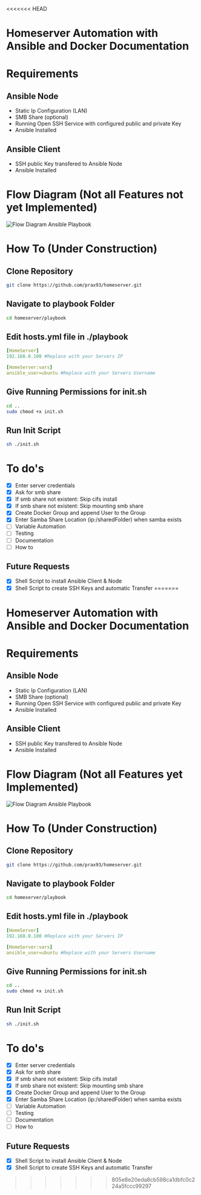 <<<<<<< HEAD
# Homeserver Automation with Ansible and Docker Documentation

# Requirements

## Ansible Node
- Static Ip Configuration (LAN)
- SMB Share (optional)
- Running Open SSH Service with configured public and private Key
- Ansible Installed

## Ansible Client
- SSH public Key transfered to Ansible Node
- Ansible Installed

# Flow Diagram (Not all Features not yet Implemented)
![Flow Diagram Ansible Playbook](./Documentation/Diagram.svg)

# How To (Under Construction)
## Clone Repository

```bash
git clone https://github.com/prax93/homeserver.git

```
## Navigate to playbook Folder 

```bash
cd homeserver/playbook
```

## Edit hosts.yml file in ./playbook
```yaml
[HomeServer]
192.168.0.100 #Replace with your Servers IP

[HomeServer:vars]
ansible_user=ubuntu #Replace with your Servers Username
```


## Give Running Permissions for init.sh
```bash
cd ..
sudo chmod +x init.sh
```

## Run Init Script
```bash
sh ./init.sh
```


# To do's
- [x] Enter server credentials
- [x] Ask for smb share
- [x] If smb share not existent: Skip cifs install
- [x] If smb share not existent: Skip mounting smb share
- [x] Create Docker Group and append User to the Group
- [x] Enter Samba Share Location (ip:/sharedFolder) when samba exists
- [ ] Variable Automation
- [ ] Testing
- [ ] Documentation
- [ ] How to

## Future Requests

- [x] Shell Script to install Ansible Client & Node
- [x] Shell Script to create SSH Keys and automatic Transfer
=======
# Homeserver Automation with Ansible and Docker Documentation

# Requirements

## Ansible Node
- Static Ip Configuration (LAN)
- SMB Share (optional)
- Running Open SSH Service with configured public and private Key
- Ansible Installed

## Ansible Client
- SSH public Key transfered to Ansible Node
- Ansible Installed

# Flow Diagram (Not all Features yet Implemented)
![Flow Diagram Ansible Playbook](./Documentation/Diagram.svg)

# How To (Under Construction)
## Clone Repository

```bash
git clone https://github.com/prax93/homeserver.git

```
## Navigate to playbook Folder 

```bash
cd homeserver/playbook
```

## Edit hosts.yml file in ./playbook
```yaml
[HomeServer]
192.168.0.100 #Replace with your Servers IP

[HomeServer:vars]
ansible_user=ubuntu #Replace with your Servers Username
```


## Give Running Permissions for init.sh
```bash
cd ..
sudo chmod +x init.sh
```

## Run Init Script
```bash
sh ./init.sh
```


# To do's
- [x] Enter server credentials
- [x] Ask for smb share
- [x] If smb share not existent: Skip cifs install
- [x] If smb share not existent: Skip mounting smb share
- [x] Create Docker Group and append User to the Group
- [x] Enter Samba Share Location (ip:/sharedFolder) when samba exists
- [ ] Variable Automation
- [ ] Testing
- [ ] Documentation
- [ ] How to

## Future Requests

- [x] Shell Script to install Ansible Client & Node
- [x] Shell Script to create SSH Keys and automatic Transfer
>>>>>>> 805e8e20eda8cb598ca1dbfc0c224a5fccc99297
